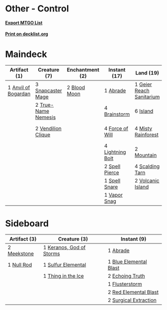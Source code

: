 # Other - Control

#### [Export MTGO List](../collection/Other%20-%20Control/Other%20-%20Control.txt)
#### [Print on decklist.org](http://decklist.org/?deckmain=1%09Abrade%0A1%09Anvil%20of%20Bogardan%0A2%09Blood%20Moon%0A4%09Brainstorm%0A1%09Day's%20Undoing%0A4%09Force%20of%20Will%0A1%09Geier%20Reach%20Sanitarium%0A6%09Island%0A1%09Jace,%20the%20Mind%20Sculptor%0A4%09Lightning%20Bolt%0A4%09Misty%20Rainforest%0A2%09Mountain%0A3%09Narset,%20Parter%20of%20Veils%0A4%09Ponder%0A2%09Preordain%0A2%09Saheeli,%20Sublime%20Artificer%0A4%09Scalding%20Tarn%0A3%09Snapcaster%20Mage%0A2%09Spell%20Pierce%0A1%09Spell%20Snare%0A2%09True-Name%20Nemesis%0A1%09Vapor%20Snag%0A2%09Vendilion%20Clique%0A2%09Volcanic%20Island%0A1%09Whipflare&deckside=1%09Abrade%0A1%09Blue%20Elemental%20Blast%0A2%09Echoing%20Truth%0A1%09Flusterstorm%0A1%09Keranos,%20God%20of%20Storms%0A2%09Meekstone%0A1%09Null%20Rod%0A2%09Red%20Elemental%20Blast%0A1%09Sulfur%20Elemental%0A2%09Surgical%20Extraction%0A1%09Thing%20in%20the%20Ice)
# Maindeck

|                                        Artifact (1)                                        |                                         Creature (7)                                         |                                   Enchantment (2)                                    |                                      Instant (17)                                       |                                             Land (19)                                             |                                           Planeswalker (6)                                            |                                       Sorcery (8)                                        |
|--------------------------------------------------------------------------------------------|----------------------------------------------------------------------------------------------|--------------------------------------------------------------------------------------|-----------------------------------------------------------------------------------------|---------------------------------------------------------------------------------------------------|-------------------------------------------------------------------------------------------------------|------------------------------------------------------------------------------------------|
|1 [Anvil of Bogardan](http://gatherer.wizards.com/Pages/Card/Details.aspx?multiverseid=3589)|3 [Snapcaster Mage](http://gatherer.wizards.com/Pages/Card/Details.aspx?multiverseid=227676)  |2 [Blood Moon](http://gatherer.wizards.com/Pages/Card/Details.aspx?multiverseid=45386)|1 [Abrade](http://gatherer.wizards.com/Pages/Card/Details.aspx?multiverseid=430772)      |1 [Geier Reach Sanitarium](http://gatherer.wizards.com/Pages/Card/Details.aspx?multiverseid=414510)|1 [Jace, the Mind Sculptor](http://gatherer.wizards.com/Pages/Card/Details.aspx?multiverseid=442051)   |1 [Day's Undoing](http://gatherer.wizards.com/Pages/Card/Details.aspx?multiverseid=398652)|
|                                                                                            |2 [True-Name Nemesis](http://gatherer.wizards.com/Pages/Card/Details.aspx?multiverseid=446104)|                                                                                      |4 [Brainstorm](http://gatherer.wizards.com/Pages/Card/Details.aspx?multiverseid=3897)    |6 [Island](http://gatherer.wizards.com/Pages/Card/Details.aspx?multiverseid=439857)                |3 [Narset, Parter of Veils](http://gatherer.wizards.com/Pages/Card/Details.aspx?multiverseid=460988)   |4 [Ponder](http://gatherer.wizards.com/Pages/Card/Details.aspx?multiverseid=451051)       |
|                                                                                            |2 [Vendilion Clique](http://gatherer.wizards.com/Pages/Card/Details.aspx?multiverseid=442065) |                                                                                      |4 [Force of Will](http://gatherer.wizards.com/Pages/Card/Details.aspx?multiverseid=3107) |4 [Misty Rainforest](http://gatherer.wizards.com/Pages/Card/Details.aspx?multiverseid=405102)      |2 [Saheeli, Sublime Artificer](http://gatherer.wizards.com/Pages/Card/Details.aspx?multiverseid=461161)|2 [Preordain](http://gatherer.wizards.com/Pages/Card/Details.aspx?multiverseid=405347)    |
|                                                                                            |                                                                                              |                                                                                      |4 [Lightning Bolt](http://gatherer.wizards.com/Pages/Card/Details.aspx?multiverseid=806) |2 [Mountain](http://gatherer.wizards.com/Pages/Card/Details.aspx?multiverseid=439859)              |                                                                                                       |1 [Whipflare](http://gatherer.wizards.com/Pages/Card/Details.aspx?multiverseid=389744)    |
|                                                                                            |                                                                                              |                                                                                      |2 [Spell Pierce](http://gatherer.wizards.com/Pages/Card/Details.aspx?multiverseid=425876)|4 [Scalding Tarn](http://gatherer.wizards.com/Pages/Card/Details.aspx?multiverseid=405107)         |                                                                                                       |                                                                                          |
|                                                                                            |                                                                                              |                                                                                      |1 [Spell Snare](http://gatherer.wizards.com/Pages/Card/Details.aspx?multiverseid=446100) |2 [Volcanic Island](http://gatherer.wizards.com/Pages/Card/Details.aspx?multiverseid=887)          |                                                                                                       |                                                                                          |
|                                                                                            |                                                                                              |                                                                                      |1 [Vapor Snag](http://gatherer.wizards.com/Pages/Card/Details.aspx?multiverseid=249373)  |                                                                                                   |                                                                                                       |                                                                                          |


# Sideboard

|                                    Artifact (3)                                     |                                           Creature (3)                                            |                                          Instant (9)                                           |
|-------------------------------------------------------------------------------------|---------------------------------------------------------------------------------------------------|------------------------------------------------------------------------------------------------|
|2 [Meekstone](http://gatherer.wizards.com/Pages/Card/Details.aspx?multiverseid=628)  |1 [Keranos, God of Storms](http://gatherer.wizards.com/Pages/Card/Details.aspx?multiverseid=380442)|1 [Abrade](http://gatherer.wizards.com/Pages/Card/Details.aspx?multiverseid=430772)             |
|1 [Null Rod](http://gatherer.wizards.com/Pages/Card/Details.aspx?multiverseid=383034)|1 [Sulfur Elemental](http://gatherer.wizards.com/Pages/Card/Details.aspx?multiverseid=122416)      |1 [Blue Elemental Blast](http://gatherer.wizards.com/Pages/Card/Details.aspx?multiverseid=694)  |
|                                                                                     |1 [Thing in the Ice](http://gatherer.wizards.com/Pages/Card/Details.aspx?multiverseid=409836)      |2 [Echoing Truth](http://gatherer.wizards.com/Pages/Card/Details.aspx?multiverseid=405212)      |
|                                                                                     |                                                                                                   |1 [Flusterstorm](http://gatherer.wizards.com/Pages/Card/Details.aspx?multiverseid=228255)       |
|                                                                                     |                                                                                                   |2 [Red Elemental Blast](http://gatherer.wizards.com/Pages/Card/Details.aspx?multiverseid=814)   |
|                                                                                     |                                                                                                   |2 [Surgical Extraction](http://gatherer.wizards.com/Pages/Card/Details.aspx?multiverseid=397706)|

